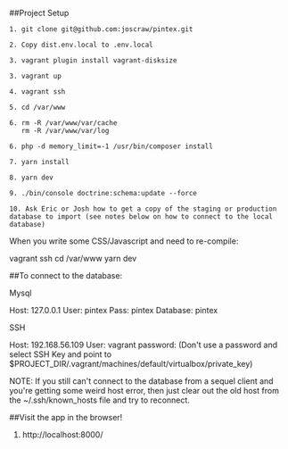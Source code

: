 ##Project Setup 

    1. git clone git@github.com:joscraw/pintex.git
    
    2. Copy dist.env.local to .env.local
    
    3. vagrant plugin install vagrant-disksize 

    3. vagrant up

    4. vagrant ssh
    
    5. cd /var/www

    6. rm -R /var/www/var/cache
       rm -R /var/www/var/log
    
    6. php -d memory_limit=-1 /usr/bin/composer install
    
    7. yarn install
    
    8. yarn dev
    
    9. ./bin/console doctrine:schema:update --force
    
    10. Ask Eric or Josh how to get a copy of the staging or production database to import (see notes below on how to connect to the local database)
    


When you write some CSS/Javascript and need to re-compile:

vagrant ssh
cd /var/www
yarn dev

##To connect to the database:

Mysql 

Host: 127.0.0.1
User: pintex
Pass: pintex
Database: pintex

SSH

Host: 192.168.56.109
User: vagrant
password: (Don't use a password and select SSH Key and point to $PROJECT_DIR/.vagrant/machines/default/virtualbox/private_key)

NOTE: If you still can't connect to the database from a sequel client and you're getting some weird host error,
then just clear out the old host from the ~/.ssh/known_hosts file and try to reconnect. 

##Visit the app in the browser!

1. http://localhost:8000/